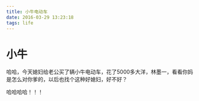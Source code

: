 ```yaml
---
title: 小牛电动车
date: 2016-03-29 13:23:18
tags: life
---
```


# 小牛
哈哈，今天媳妇给老公买了辆小牛电动车，花了5000多大洋，林墨一，看看你妈是怎么对你爹的，以后也找个这种好媳妇，好不好？

哈哈哈哈！！！
